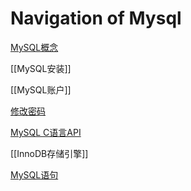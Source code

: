# Navigation of Mysql

[MySQL概念](MySQL_concept.md)

[[MySQL安装]]

[[MySQL账户]]

[修改密码](MySQL_change_root_password.md)

[MySQL C语言API](MySQL_C_API.md)

[[InnoDB存储引擎]]

[MySQL语句](MySQL_Statements.md)

